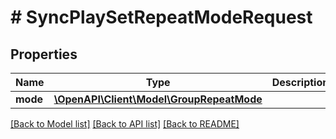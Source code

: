 # # SyncPlaySetRepeatModeRequest

## Properties

Name | Type | Description | Notes
------------ | ------------- | ------------- | -------------
**mode** | [**\OpenAPI\Client\Model\GroupRepeatMode**](GroupRepeatMode.md) |  | [optional]

[[Back to Model list]](../../README.md#models) [[Back to API list]](../../README.md#endpoints) [[Back to README]](../../README.md)
